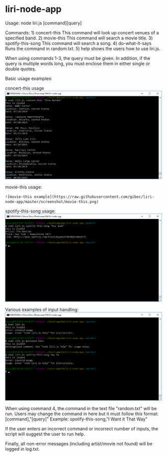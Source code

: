 # liri-node-app

Usage: node liri.js [command][query]

Commands: 
    1) concert-this
        This command will look up concert venues of a specified band.
    2) movie-this
        This command will search a movie title.
    3) spotify-this-song
        This command will search a song.
    4) do-what-it-says
        Runs the command in random.txt.
    5) help
        shows the users how to use liri.js.

When using commands 1-3, the query must be given. In addition, if the query is multiple words long, you must enclose them in either single or double quotes.

Basic usage examples:

   concert-this usage
        ![concert-this example](https://raw.githubusercontent.com/giboc/liri-node-app/master/screenshot/concert-this.png)
    
   movie-this usage:
    
    ![movie-this example](https://raw.githubusercontent.com/giboc/liri-node-app/master/screenshot/movie-this.png)
    
   spotify-this-song usage:
    ![spotify example](https://raw.githubusercontent.com/giboc/liri-node-app/master/screenshot/spotify.png)
    
   Various examples of input handling:
    ![error example](https://raw.githubusercontent.com/giboc/liri-node-app/master/screenshot/error.png)


When using command 4, the command in the text file "random.txt" will be run.  Users may change the command in here but it must follow this format:
    [command],"[query]"
Example:
    spotify-this-song,"I Want it That Way"

If the user enters an incorrect command or incorrect number of inputs, the script will suggest the user to run help.

Finally, all non-error messages (including artist/movie not found) will be logged in log.txt.
